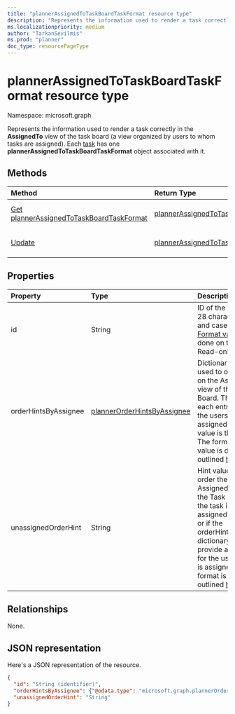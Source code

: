 ```yaml
---
title: "plannerAssignedToTaskBoardTaskFormat resource type"
description: "Represents the information used to render a task correctly in the AssignedTo view of the Task Board (a view organized by users to whom tasks are assigned)."
ms.localizationpriority: medium
author: "TarkanSevilmis"
ms.prod: "planner"
doc_type: resourcePageType
---
```


# plannerAssignedToTaskBoardTaskFormat resource type

Namespace: microsoft.graph

Represents the information used to render a task correctly in the **AssignedTo** view of the task board (a view organized by users to whom tasks are assigned). Each [task](plannertask.md) has one **plannerAssignedToTaskBoardTaskFormat** object associated with it.


## Methods

| Method		   | Return Type	|Description|
|:---------------|:--------|:----------|
|[Get plannerAssignedToTaskBoardTaskFormat](../api/plannerassignedtotaskboardtaskformat-get.md) | [plannerAssignedToTaskBoardTaskFormat](plannerassignedtotaskboardtaskformat.md) |Read properties and relationships of **plannerAssignedToTaskBoardTaskFormat** object.|
|[Update](../api/plannerassignedtotaskboardtaskformat-update.md) | [plannerAssignedToTaskBoardTaskFormat](plannerassignedtotaskboardtaskformat.md)	|Update **plannerAssignedToTaskBoardTaskFormat** object. |

## Properties
| Property	   | Type	|Description|
|:---------------|:--------|:----------|
|id|String| ID of the resource. It's 28 characters long and case-sensitive. [Format validation](planner-identifiers-disclaimer.md) is done on the service. Read-only.|
|orderHintsByAssignee|[plannerOrderHintsByAssignee](plannerorderhintsbyassignee.md)|Dictionary of hints used to order tasks on the AssignedTo view of the Task Board. The key of each entry is one of the users the task is assigned to and the value is the order hint. The format of each value is defined as outlined [here](planner-order-hint-format.md).|
|unassignedOrderHint|String|Hint value used to order the task on the AssignedTo view of the Task Board when the task isn't assigned to anyone, or if the orderHintsByAssignee dictionary doesn't provide an order hint for the user the task is assigned to. The format is defined as outlined [here](planner-order-hint-format.md).|

## Relationships
None.

## JSON representation
Here's a JSON representation of the resource.

<!--{
  "blockType": "resource",
  "optionalProperties": [],
  "baseType": "microsoft.graph.entity",
  "@odata.type": "microsoft.graph.plannerAssignedToTaskBoardTaskFormat"
}-->

```json
{
  "id": "String (identifier)",
  "orderHintsByAssignee": {"@odata.type": "microsoft.graph.plannerOrderHintsByAssignee"},
  "unassignedOrderHint": "String"
}
```

<!-- uuid: 8fcb5dbc-d5aa-4681-8e31-b001d5168d79
2015-10-25 14:57:30 UTC -->
<!-- {
  "type": "#page.annotation",
  "description": "plannerAssignedToTaskBoardTaskFormat resource",
  "keywords": "",
  "section": "documentation",
  "tocPath": ""
}-->

